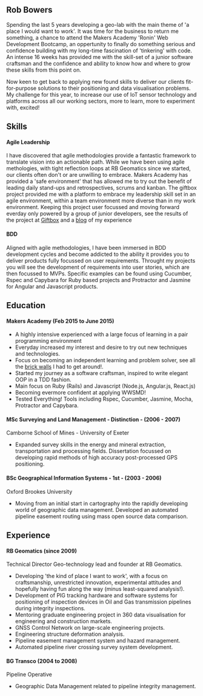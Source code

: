 ## Rob Bowers

Spending the last 5 years developing a geo-lab with the main theme of 'a place I would want to work'. It was time for the business to return me something, a chance to attend the Makers Academy 'Ronin' Web Development Bootcamp, an oppertunity to finally do something serious and confidence building with my long-time fascination of 'tinkering' with code. An intense 16 weeks has provided me with the skill-set of a junior software craftsman and the confidence and ability to know how and where to grow these skills from this point on.

Now keen to get back to applying new found skills to deliver our clients fit-for-purpose solutions to their positioning and data visualisation problems. My challenge for this year, to increase our use of IoT sensor technology and platforms across all our working sectors, more to learn, more to experiment with, excited!

## Skills

#### Agile Leadership

I have discovered that agile methodologies provide a fantastic framework to translate vision into an actionable path. While we have been using agile methologies, with tight reflection loops at RB Geomatics since we started, our clients often don't or are unwilling to embrace. Makers Academy has provided a 'safe environment' that has allowed me to try out the benefit of leading daily stand-ups and retrospectives, scrums and kanban. The giftbox project provided me with a platform to embrace my leadership skill set in an agile environment, within a team environment more diverse than in my work environment. Keeping this project user focussed and moving forward everday only powered by a group of junior developers, see the results of the project at [Giftbox](https://github.com/RBGeomaticsRob/present_cobuy) and a [blog](http://rbgeomaticsrob.github.io/) of my experience

#### BDD

Aligned with agile methodologies, I have been immersed in BDD development cycles and become addicted to the ability it provides you to deliver products fully focussed on user requirements. Throught my projects you will see the development of requirements into user stories, which are then focussed to MVPs. Specific examples can be found using Cucumber, Rspec and Capybara for Ruby based projects and Protractor and Jasmine for Angular and Javascript products.

## Education

#### Makers Academy (Feb 2015 to June 2015)

- A highly intensive experienced with a large focus of learning in a pair programming environment
- Everyday increased my interest and desire to try out new techniques and technologies.
- Focus on becoming an independent learning and problem solver, see all the [brick walls](https://github.com/RBGeomaticsRob/Brick_Walls) I had to get around!.
- Started my journey as a software craftsman, inspired to write elegant OOP in a TDD fashion.
- Main focus on Ruby (Rails) and Javascript (Node.js, Angular.js, React.js)
- Becoming evermore confident at applying WWSMD!
- Tested Everything! Tools including Rspec, Cucumber, Jasmine, Mocha, Protractor and Capybara.

#### MSc Surveying and Land Management - Distinction - (2006 - 2007)
Camborne School of Mines - University of Exeter
- Expanded survey skills in the energy and mineral extraction, transportation and processing fields. Dissertation focussed on developing rapid methods of high accuracy post-processed GPS positioning.

#### BSc Geographical Information Systems - 1st - (2003 - 2006)
Oxford Brookes University
- Moving from an initial start in cartography into the rapidly developing world of geographic data management. Developed an automated pipeline easement routing using mass open source data comparison.

## Experience

#### RB Geomatics (since 2009)    
Technical Director
Geo-technology lead and founder at RB Geomatics.
- Developing 'the kind of place I want to work', with a focus on craftsmanship, unrestricted innovation, experimental attitudes and hopefully having fun along the way (minus least-squared analysis!).
- Development of PIG tracking hardware and software systems for positioning of inspection devices in Oil and Gas transmission pipelines during integrity inspections.
- Mentoring graduate engineering project in 360 data visualisation for engineering and construction markets.
- GNSS Control Network on large-scale engineering projects.
- Engineering structure deformation analysis.
- Pipeline easement management system and hazard management.
- Automated pipeline river crossing survey system development.

#### BG Transco (2004 to 2008)   
Pipeline Operative
- Geographic Data Management related to pipeline integrity management.
